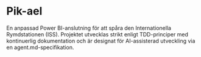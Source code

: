 # Pik-ael
En anpassad Power BI-anslutning för att spåra den Internationella Rymdstationen (ISS). Projektet utvecklas strikt enligt TDD-principer med kontinuerlig dokumentation och är designat för AI-assisterad utveckling via en agent.md-specifikation.
